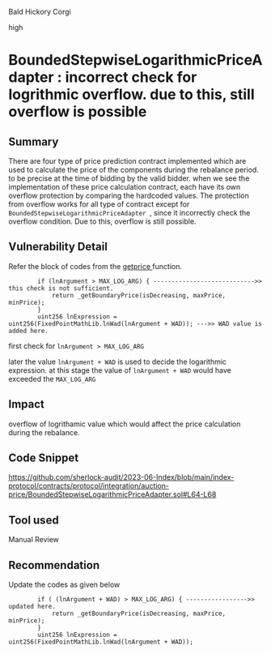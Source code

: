 Bald Hickory Corgi

high

# BoundedStepwiseLogarithmicPriceAdapter : incorrect check for logrithmic overflow.  due to this, still overflow is possible

## Summary

There are four type of price prediction contract implemented which are used to calculate the price of the components during the rebalance period. to be precise at the time of bidding by the valid bidder.
when we see the implementation of these price calculation contract, each have its own overflow protection by comparing the hardcoded values.
The protection from overflow works for all type of contract except for `BoundedStepwiseLogarithmicPriceAdapter `, since it incorrectly check the overflow condition. Due to this, overflow is still possible.

## Vulnerability Detail

Refer the block of codes from the [getprice ](https://github.com/sherlock-audit/2023-06-Index/blob/main/index-protocol/contracts/protocol/integration/auction-price/BoundedStepwiseLogarithmicPriceAdapter.sol#L64-L68) function.

```solidity
        if (lnArgument > MAX_LOG_ARG) { ---------------------------->> this check is not sufficient.
            return _getBoundaryPrice(isDecreasing, maxPrice, minPrice);
        }
        uint256 lnExpression = uint256(FixedPointMathLib.lnWad(lnArgument + WAD)); --->> WAD value is added here.

```

first check for `lnArgument > MAX_LOG_ARG`

later the value `lnArgument + WAD` is used to decide the logarithmic expression. at this stage the value of `lnArgument + WAD`  would have exceeded the `MAX_LOG_ARG`

## Impact

overflow of logrithamic value which would affect the price calculation during the rebalance.

## Code Snippet

https://github.com/sherlock-audit/2023-06-Index/blob/main/index-protocol/contracts/protocol/integration/auction-price/BoundedStepwiseLogarithmicPriceAdapter.sol#L64-L68

## Tool used

Manual Review

## Recommendation

Update the codes as given below

```solidity
        if ( (lnArgument + WAD) > MAX_LOG_ARG) { ----------------->> updated here.
            return _getBoundaryPrice(isDecreasing, maxPrice, minPrice);
        }
        uint256 lnExpression = uint256(FixedPointMathLib.lnWad(lnArgument + WAD));
```

